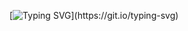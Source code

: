 [![Typing SVG](https://readme-typing-svg.demolab.com?font=Monospace&duration=2000&pause=1000&color=ADF7A2&background=5BC7FF00&width=435&lines=Hello+Guest.)](https://git.io/typing-svg)
